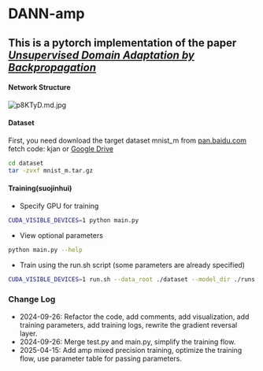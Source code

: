 # DANN-amp

## This is a pytorch implementation of the paper *[Unsupervised Domain Adaptation by Backpropagation](http://sites.skoltech.ru/compvision/projects/grl/)*

#### Network Structure


![p8KTyD.md.jpg](https://s1.ax1x.com/2018/01/12/p8KTyD.md.jpg)

#### Dataset

First, you need download the target dataset mnist_m from [pan.baidu.com](https://pan.baidu.com/s/1pXaMkVsQf_yUT51SeYh27g) fetch code: kjan or [Google Drive](https://drive.google.com/open?id=0B_tExHiYS-0veklUZHFYT19KYjg)

```bash
cd dataset
tar -zvxf mnist_m.tar.gz
```

#### Training(suojinhui) 

- Specify GPU for training

```bash
CUDA_VISIBLE_DEVICES=1 python main.py
```

- View optional parameters

```bash
python main.py --help 
```

- Train using the run.sh script (some parameters are already specified)

```bash
CUDA_VISIBLE_DEVICES=1 run.sh --data_root ./dataset --model_dir ./runs
```

### Change Log
- 2024-09-26: Refactor the code, add comments, add visualization, add training parameters, add training logs, rewrite the gradient reversal layer.
- 2024-09-26: Merge test.py and main.py, simplify the training flow.
- 2025-04-15: Add amp mixed precision training, optimize the training flow, use parameter table for passing parameters.
